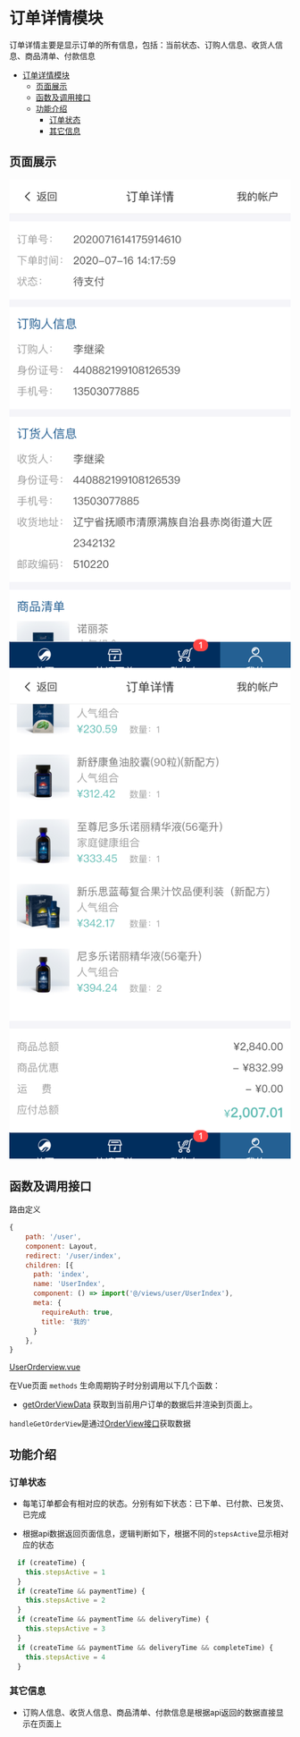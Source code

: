 # 订单详情模块

订单详情主要是显示订单的所有信息，包括：当前状态、订购人信息、收货人信息、商品清单、付款信息

<!-- TOC -->

- [订单详情模块](#订单详情模块)
  - [页面展示](#页面展示)
  - [函数及调用接口](#函数及调用接口)
  - [功能介绍](#功能介绍)
    - [订单状态](#订单状态)
    - [其它信息](#其它信息)

<!-- /TOC -->

## 页面展示

![image](./images/userOrderDetail_1.png)
![image](./images/userOrderDetail_2.png)

## 函数及调用接口

路由定义

```js
{
    path: '/user',
    component: Layout,
    redirect: '/user/index',
    children: [{
      path: 'index',
      name: 'UserIndex',
      component: () => import('@/views/user/UserIndex'),
      meta: {
        requireAuth: true,
        title: '我的'
      }
    },
}
```

[UserOrderview.vue](https://gitlab.kyani.cn/kyani-inc/kyani-shop-mobile/blob/master/src/views/user/UserOrderview.vue)

在Vue页面 `methods` 生命周期钩子时分别调用以下几个函数：
- [getOrderViewData](https://gitlab.kyani.cn/kyani-inc/kyani-shop-mobile/blob/master/src/views/user/UserOrderview.vue#L107) 获取到当前用户订单的数据后并渲染到页面上。

`handleGetOrderView`是通过[OrderView接口](https://gitlab.kyani.cn/kyani-inc/kyani-shop-mobile/blob/master/src/api/urls.js#L37)获取数据


## 功能介绍

### 订单状态
  - 每笔订单都会有相对应的状态。分别有如下状态：已下单、已付款、已发货、已完成

  - 根据api数据返回页面信息，逻辑判断如下，根据不同的`stepsActive`显示相对应的状态
  
  ```js
    if (createTime) {
      this.stepsActive = 1
    }
    if (createTime && paymentTime) {
      this.stepsActive = 2
    }
    if (createTime && paymentTime && deliveryTime) {
      this.stepsActive = 3
    }
    if (createTime && paymentTime && deliveryTime && completeTime) {
      this.stepsActive = 4
    }
  ```

### 其它信息
  - 订购人信息、收货人信息、商品清单、付款信息是根据api返回的数据直接显示在页面上